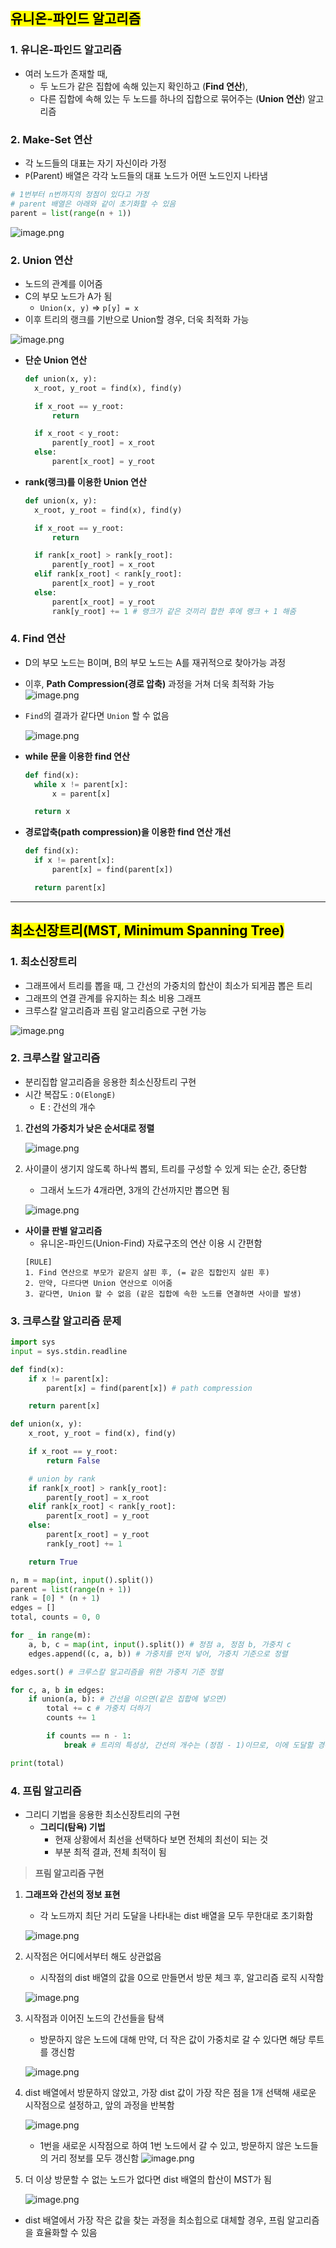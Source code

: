 ## <mark color="#fbc956">유니온-파인드 알고리즘</mark>

### 1. 유니온-파인드 알고리즘

- 여러 노드가 존재할 때,
  - 두 노드가 같은 집합에 속해 있는지 확인하고 (**Find 연산**),
  - 다른 집합에 속해 있는 두 노드를 하나의 집합으로 묶어주는 (**Union 연산**) 알고리즘

### 2. Make-Set 연산

- 각 노드들의 대표는 자기 자신이라 가정
- `P`(Parent) 배열은 각각 노드들의 대표 노드가 어떤 노드인지 나타냄

```python
# 1번부터 n번까지의 정점이 있다고 가정
# parent 배열은 아래와 같이 초기화할 수 있음
parent = list(range(n + 1))
```

![image.png](/Algorithm/assets/mst_1.png)

### 2. Union 연산

- 노드의 관계를 이어줌
- C의 부모 노드가 A가 됨
  - `Union(x, y)` ⇒ `p[y] = x`
- 이후 트리의 랭크를 기반으로 Union할 경우, 더욱 최적화 가능

![image.png](/Algorithm/assets/mst_2.png)

- **단순 Union 연산**

  ```python
  def union(x, y):
  	x_root, y_root = find(x), find(y)

  	if x_root == y_root:
  		return

  	if x_root < y_root:
  		parent[y_root] = x_root
  	else:
  		parent[x_root] = y_root
  ```

- **rank(랭크)를 이용한 Union 연산**

  ```python
  def union(x, y):
  	x_root, y_root = find(x), find(y)

  	if x_root == y_root:
  		return

  	if rank[x_root] > rank[y_root]:
  		parent[y_root] = x_root
  	elif rank[x_root] < rank[y_root]:
  		parent[x_root] = y_root
  	else:
  		parent[x_root] = y_root
  		rank[y_root] += 1 # 랭크가 같은 것끼리 합한 후에 랭크 + 1 해줌
  ```

### 4. Find 연산

- D의 부모 노드는 B이며, B의 부모 노드는 A를 재귀적으로 찾아가능 과정
- 이후, **Path Compression(경로 압축)** 과정을 거쳐 더욱 최적화 가능
  ![image.png](/Algorithm/assets/mst_3.png)
- `Find`의 결과가 같다면 `Union` 할 수 없음

  ![image.png](/Algorithm/assets/mst_4.png)

- **while 문을 이용한 find 연산**

  ```python
  def find(x):
  	while x != parent[x]:
  		x = parent[x]

  	return x
  ```

- **경로압축(path compression)을 이용한 find 연산 개선**

  ```python
  def find(x):
  	if x != parent[x]:
  		parent[x] = find(parent[x])

  	return parent[x]
  ```

---

## <mark color="#fbc956">최소신장트리(MST, Minimum Spanning Tree)</mark>

### 1. 최소신장트리

- 그래프에서 트리를 뽑을 때, 그 간선의 가중치의 합산이 최소가 되게끔 뽑은 트리
- 그래프의 연결 관계를 유지하는 최소 비용 그래프
- 크루스칼 알고리즘과 프림 알고리즘으로 구현 가능

![image.png](/Algorithm/assets/mst_5.png)

### 2. 크루스칼 알고리즘

- 분리집합 알고리즘을 응용한 최소신장트리 구현
- 시간 복잡도 : `O(ElongE)`
  - E : 간선의 개수

1. **간선의 가중치가 낮은 순서대로 정렬**

   ![image.png](/Algorithm/assets/mst_6.png)

2. 사이클이 생기지 않도록 하나씩 뽑되, 트리를 구성할 수 있게 되는 순간, 중단함

   - 그래서 노드가 4개라면, 3개의 간선까지만 뽑으면 됨

   ![image.png](/Algorithm/assets/mst_7.png)

- **사이클 판별 알고리즘**
  - 유니온-파인드(Union-Find) 자료구조의 연산 이용 시 간편함
  ```
  [RULE]
  1. Find 연산으로 부모가 같은지 살핀 후, (= 같은 집합인지 살핀 후)
  2. 만약, 다르다면 Union 연산으로 이어줌
  3. 같다면, Union 할 수 없음 (같은 집합에 속한 노드를 연결하면 사이클 발생)
  ```

### 3. 크루스칼 알고리즘 문제

```python
import sys
input = sys.stdin.readline

def find(x):
	if x != parent[x]:
		parent[x] = find(parent[x]) # path compression

	return parent[x]

def union(x, y):
	x_root, y_root = find(x), find(y)

	if x_root == y_root:
		return False

	# union by rank
	if rank[x_root] > rank[y_root]:
		parent[y_root] = x_root
	elif rank[x_root] < rank[y_root]:
		parent[x_root] = y_root
	else:
		parent[x_root] = y_root
		rank[y_root] += 1

	return True

n, m = map(int, input().split())
parent = list(range(n + 1))
rank = [0] * (n + 1)
edges = []
total, counts = 0, 0

for _ in range(m):
	a, b, c = map(int, input().split()) # 정점 a, 정점 b, 가중치 c
	edges.append((c, a, b)) # 가중치를 먼저 넣어, 가중치 기준으로 정렬

edges.sort() # 크루스칼 알고리즘을 위한 가중치 기준 정렬

for c, a, b in edges:
	if union(a, b): # 간선을 이으면(같은 집합에 넣으면)
		total += c # 가중치 더하기
		counts += 1

		if counts == n - 1:
			break # 트리의 특성상, 간선의 개수는 (정점 - 1)이므로, 이에 도달할 경우 종료함

print(total)
```

### 4. 프림 알고리즘

- 그리디 기법을 응용한 최소신장트리의 구현
  - **그리디(탐욕) 기법**
    - 현재 상황에서 최선을 선택하다 보면 전체의 최선이 되는 것
    - 부분 최적 결과, 전체 최적이 됨

> **프림 알고리즘 구현**

1. **그래프와 간선의 정보 표현**

   - 각 노드까지 최단 거리 도달을 나타내는 dist 배열을 모두 무한대로 초기화함

   ![image.png](/Algorithm/assets/mst_8.png)

2. 시작점은 어디에서부터 해도 상관없음

   - 시작점의 dist 배열의 값을 0으로 만들면서 방문 체크 후, 알고리즘 로직 시작함

   ![image.png](/Algorithm/assets/mst_9.png)

3. 시작점과 이어진 노드의 간선들을 탐색

   - 방문하지 않은 노드에 대해 만약, 더 작은 값이 가중치로 갈 수 있다면 해당 루트를 갱신함

   ![image.png](/Algorithm/assets/mst_10.png)

4. dist 배열에서 방문하지 않았고, 가장 dist 값이 가장 작은 점을 1개 선택해 새로운 시작점으로 설정하고, 앞의 과정을 반복함

   ![image.png](/Algorithm/assets/mst_11.png)

   - 1번을 새로운 시작점으로 하여 1번 노드에서 갈 수 있고, 방문하지 않은 노드들의 거리 정보를 모두 갱신함
     ![image.png](/Algorithm/assets/mst_12.png)

5. 더 이상 방문할 수 없는 노드가 없다면 dist 배열의 합산이 MST가 됨

   ![image.png](/Algorithm/assets/mst_13.png)

- dist 배열에서 가장 작은 값을 찾는 과정을 최소힙으로 대체할 경우, 프림 알고리즘을 효율화할 수 있음

